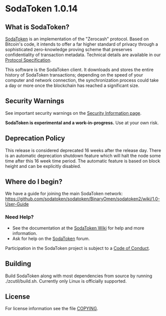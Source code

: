 SodaToken 1.0.14
=============

What is SodaToken?
--------------

[SodaToken](https://sodatoken.org/) is an implementation of the "Zerocash" protocol.
Based on Bitcoin's code, it intends to offer a far higher standard of privacy
through a sophisticated zero-knowledge proving scheme that preserves
confidentiality of transaction metadata. Technical details are available
in our [Protocol Specification](https://github.com/sodatoken/zips/raw/master/protocol/protocol.pdf).

This software is the SodaToken client. It downloads and stores the entire history
of SodaToken transactions; depending on the speed of your computer and network
connection, the synchronization process could take a day or more once the
blockchain has reached a significant size.

Security Warnings
-----------------

See important security warnings on the
[Security Information page](https://sodatoken.org/support/security/).

**SodaToken is experimental and a work-in-progress.** Use at your own risk.

Deprecation Policy
------------------

This release is considered deprecated 16 weeks after the release day. There
is an automatic deprecation shutdown feature which will halt the node some
time after this 16 week time period. The automatic feature is based on block
height and can be explicitly disabled.

Where do I begin?
-----------------
We have a guide for joining the main SodaToken network:
https://github.com/sodatoken/sodatoken/BinaryOmen/sodatoken2/wiki/1.0-User-Guide

### Need Help?

* See the documentation at the [SodaToken Wiki](https://github.com/sodatoken/sodatoken/BinaryOmen/sodatoken2/wiki)
  for help and more information.
* Ask for help on the [SodaToken](https://forum.sodatoken.org/) forum.

Participation in the SodaToken project is subject to a
[Code of Conduct](code_of_conduct.md).

Building
--------

Build SodaToken along with most dependencies from source by running
./zcutil/build.sh. Currently only Linux is officially supported.

License
-------

For license information see the file [COPYING](COPYING).
